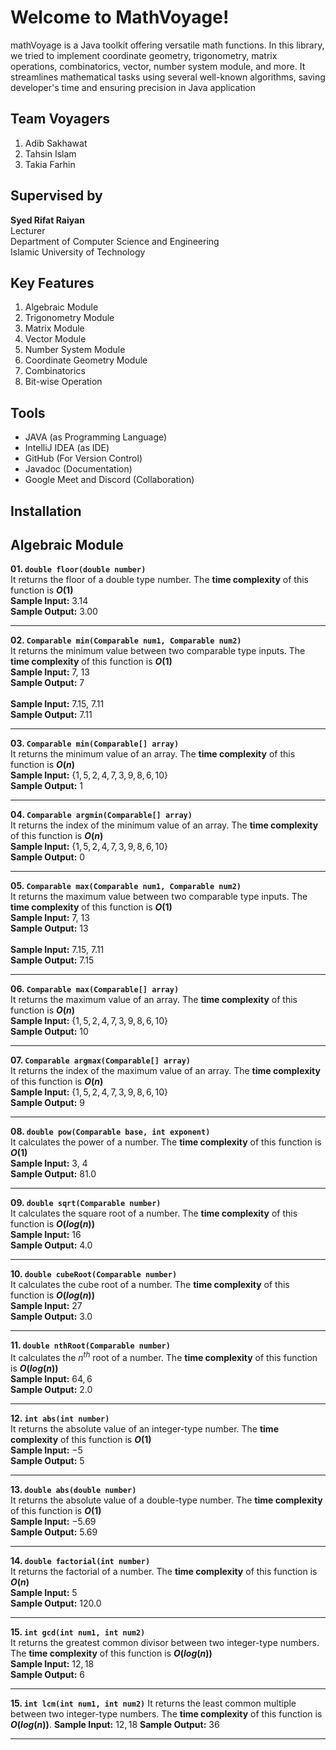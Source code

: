 # Welcome to MathVoyage!

mathVoyage is a Java toolkit offering versatile math functions. In this library, we tried to implement coordinate geometry, trigonometry, matrix operations, combinatorics, vector, number system module, and more. It streamlines mathematical tasks using several well-known algorithms, saving developer's time and ensuring precision in Java application


## Team Voyagers

 1. Adib Sakhawat
 2. Tahsin Islam
 3. Takia Farhin 

## Supervised by
**Syed Rifat Raiyan** <br>
Lecturer <br>
Department of Computer Science and Engineering <br>
Islamic University of Technology <br>

## Key Features

 1. Algebraic Module
 2. Trigonometry Module
 3. Matrix Module
 4. Vector Module
 5. Number System Module
 6. Coordinate Geometry Module
 7. Combinatorics
 8. Bit-wise Operation

## Tools

 - JAVA (as Programming Language)
 - IntelliJ IDEA (as IDE)
 - GitHub (For Version Control)
 - Javadoc (Documentation)
 - Google Meet and Discord (Collaboration)

## Installation

## Algebraic Module

 **01. `double floor(double number)`** <br>
It returns the floor of a double type number.  The **time complexity** of this function is **$O(1)$** <br>
**Sample Input:** $3.14$<br>
**Sample Output:** $3.00$
<hr>
 
 **02. `Comparable min(Comparable num1, Comparable num2)`** <br>
It returns the minimum value between two comparable type inputs. The **time complexity** of this function is **$O(1)$**<br>
**Sample Input:** $7$, $13$<br>
**Sample Output:** $7$<br>
<br>
**Sample Input:** $7.15 ,$  $7.11$<br>
**Sample Output:** $7.11$
<hr>
 
 **03. `Comparable min(Comparable[] array)`** <br>
It returns the minimum value of an array. The **time complexity** of this function is **$O(n)$**<br>
**Sample Input:** $\{1, 5, 2, 4, 7, 3, 9, 8, 6, 10\}$<br>
**Sample Output:** $1$
<hr>
 
 **04. `Comparable argmin(Comparable[] array)`** <br>
It returns the index of the minimum value of an array. The **time complexity** of this function is **$O(n)$** <br>
**Sample Input:** $\{1, 5, 2, 4, 7, 3, 9, 8, 6, 10\}$ <br>
**Sample Output:** $0$
<hr>
 
 **05. `Comparable max(Comparable num1, Comparable num2)`** <br>
It returns the maximum value between two comparable type inputs. The **time complexity** of this function is **$O(1)$** <br>
**Sample Input:** $7$, $13$<br>
**Sample Output:** $13$<br>
<br>
**Sample Input:** $7.15$, $7.11$<br>
**Sample Output:** $7.15$
<hr>
 
 **06. `Comparable max(Comparable[] array)`** <br>
It returns the maximum value of an array. The **time complexity** of this function is **$O(n)$**<br>
**Sample Input:** $\{1, 5, 2, 4, 7, 3, 9, 8, 6, 10\}$<br>
**Sample Output:** $10$
<hr>
 
 **07. `Comparable argmax(Comparable[] array)`** <br>
It returns the index of the maximum value of an array. The **time complexity** of this function is **$O(n)$**<br>
**Sample Input:** $\{1, 5, 2, 4, 7, 3, 9, 8, 6, 10\}$<br>
**Sample Output:** $9$
<hr>
 
 **08. `double pow(Comparable base, int exponent)`** <br>
 It calculates the power of a number. The **time complexity** of this function is **$O(1)$**<br>
**Sample Input:** $3$, $4$<br>
**Sample Output:** $81.0$
<hr>
 
 **09. `double sqrt(Comparable number)`** <br>
 It calculates the square root of a number. The **time complexity** of this function is **$O(log(n))$**<br>
**Sample Input:** $16$<br>
**Sample Output:** $4.0$
<hr>
 
 **10. `double cubeRoot(Comparable number)`** <br>
 It calculates the cube root of a number. The **time complexity** of this function is **$O(log(n))$**<br>
 **Sample Input:** $27$<br>
**Sample Output:** $3.0$
<hr>
 
 **11. `double nthRoot(Comparable number)`** <br>
 It calculates the $n^{th}$ root of a number. The **time complexity** of this function is **$O(log(n))$**<br>
**Sample Input:** $64, 6$<br>
**Sample Output:** $2.0$
<hr>
 
 **12. `int abs(int number)`** <br>
 It returns the absolute value of an integer-type number. The **time complexity** of this function is **$O(1)$**<br>
**Sample Input:** $-5$<br>
**Sample Output:** $5$
<hr>
 
 **13. `double abs(double number)`** <br>
 It returns the absolute value of a double-type number. The **time complexity** of this function is **$O(1)$**<br>
**Sample Input:** $-5.69$<br>
**Sample Output:** $5.69$
<hr>
 
 **14. `double factorial(int number)`** <br>
 It returns the factorial of a number. The **time complexity** of this function is **$O(n)$**<br>
 **Sample Input:** $5$<br>
**Sample Output:** $120.0$
<hr>
 
 **15. `int gcd(int num1, int num2)`** <br>
 It returns the greatest common divisor between two integer-type numbers. The **time complexity** of this function is **$O(log(n))$**<br>
 **Sample Input:** $12, 18$<br>
**Sample Output:** $6$
<hr>
 
**15. `int lcm(int num1, int num2)`** 
 It returns the least common multiple between two integer-type numbers. The **time complexity** of this function is **$O(log(n))$**.
 **Sample Input:** $12, 18$
**Sample Output:** $36$
<hr>
